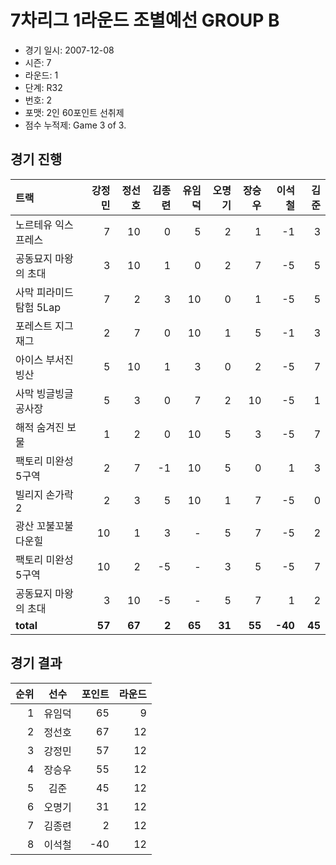 # 7차리그 1라운드 조별예선 GROUP B

- 경기 일시: 2007-12-08
- 시즌: 7
- 라운드: 1
- 단계: R32
- 번호: 2
- 포맷: 2인 60포인트 선취제
- 점수 누적제: Game 3 of 3.





## 경기 진행

| 트랙 | 강정민 | 정선호 | 김종련 | 유임덕 | 오명기 | 장승우 | 이석철 | 김준 |
|:---|---:|---:|---:|---:|---:|---:|---:|---:|
| 노르테유 익스프레스 | 7 | 10 | 0 | 5 | 2 | 1 | -1 | 3 |
| 공동묘지 마왕의 초대 | 3 | 10 | 1 | 0 | 2 | 7 | -5 | 5 |
| 사막 피라미드 탐험 5Lap | 7 | 2 | 3 | 10 | 0 | 1 | -5 | 5 |
| 포레스트 지그재그 | 2 | 7 | 0 | 10 | 1 | 5 | -1 | 3 |
| 아이스 부서진 빙산 | 5 | 10 | 1 | 3 | 0 | 2 | -5 | 7 |
| 사막 빙글빙글 공사장 | 5 | 3 | 0 | 7 | 2 | 10 | -5 | 1 |
| 해적 숨겨진 보물 | 1 | 2 | 0 | 10 | 5 | 3 | -5 | 7 |
| 팩토리 미완성 5구역 | 2 | 7 | -1 | 10 | 5 | 0 | 1 | 3 |
| 빌리지 손가락 2 | 2 | 3 | 5 | 10 | 1 | 7 | -5 | 0 |
| 광산 꼬불꼬불 다운힐 | 10 | 1 | 3 | - | 5 | 7 | -5 | 2 |
| 팩토리 미완성 5구역 | 10 | 2 | -5 | - | 3 | 5 | -5 | 7 |
| 공동묘지 마왕의 초대 | 3 | 10 | -5 | - | 5 | 7 | 1 | 2 |
| __total__ | __57__ | __67__ | __2__ | __65__ | __31__ | __55__ | __-40__ | __45__ |




## 경기 결과

| 순위 | 선수 | 포인트 | 라운드 |
|---:|:---:|---:|---:|
| 1 | 유임덕 | 65 | 9 |
| 2 | 정선호 | 67 | 12 |
| 3 | 강정민 | 57 | 12 |
| 4 | 장승우 | 55 | 12 |
| 5 | 김준 | 45 | 12 |
| 6 | 오명기 | 31 | 12 |
| 7 | 김종련 | 2 | 12 |
| 8 | 이석철 | -40 | 12 |

